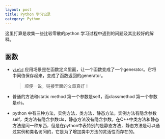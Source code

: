 ```yaml
---
layout: post
title: Python 学习记录
category: Python
---
```


这里打算是收集一些比较零散的python 学习过程中遇到的问题及其比较好的解释。



## 函数

* [`yield`](http://www.ibm.com/developerworks/cn/opensource/os-cn-python-yield/) 应用场景是在函数定义里面，让一个函数变成了一个generator。它将中间值保存起来，变成了函数返回的generator。
  
  > 顺便一说，链接里面的文章真好！
  
* 普通的方法和static method 第一个参数是self，而classmethod 第一个参数是cls。
  
* python 中有三种方法，实例方法，类方法，静态方法。实例方法有隐含参数self，类方法有隐含参数cls，静态方法没有隐含参数。在C++中类方法和静态方法是同一种东西，但是在python中表特别的是静态方法，静态方法是可以通过实例和类名访问的，它是为了增加类中方法的灵活性而存在的。
  
  ​
